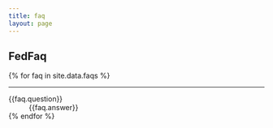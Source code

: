 ```yaml
---
title: faq
layout: page
---
```


<h2>FedFaq</h2>
<dl>
{% for faq in site.data.faqs %}
<hr />
	 <dt>{{faq.question}}</dt>
	 <dd>{{faq.answer}}</dd>
{% endfor %}
</dl>


